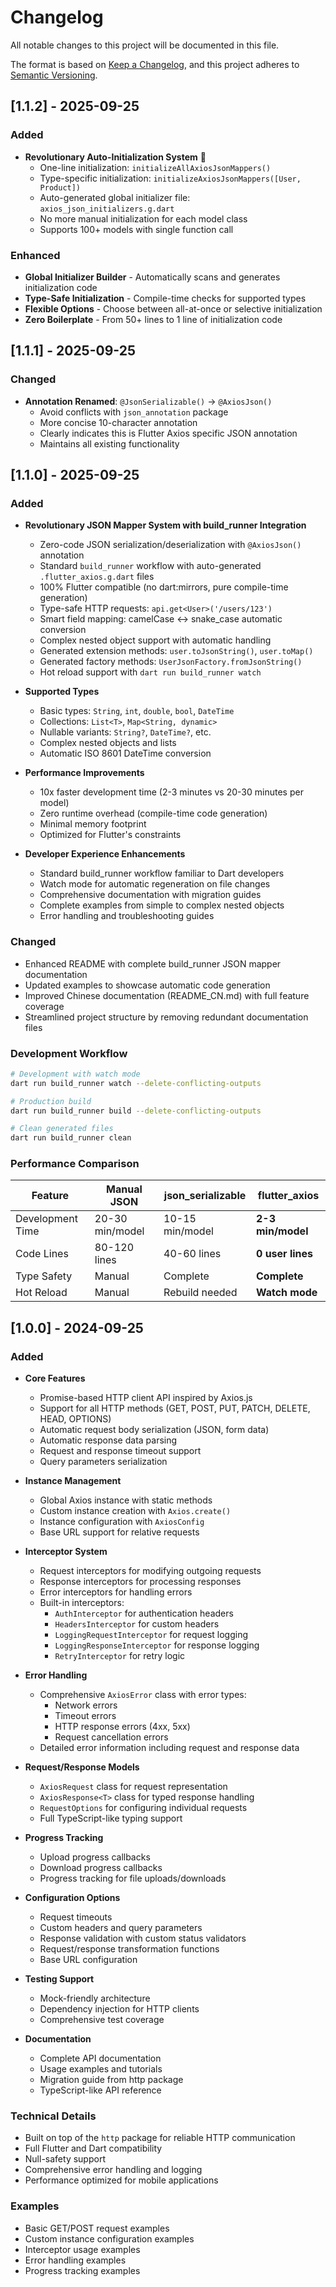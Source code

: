 # Changelog

All notable changes to this project will be documented in this file.

The format is based on [Keep a Changelog](https://keepachangelog.com/en/1.0.0/),
and this project adheres to [Semantic Versioning](https://semver.org/spec/v2.0.0.html).

## [1.1.2] - 2025-09-25

### Added
- **Revolutionary Auto-Initialization System** 🚀
  - One-line initialization: `initializeAllAxiosJsonMappers()`
  - Type-specific initialization: `initializeAxiosJsonMappers([User, Product])`
  - Auto-generated global initializer file: `axios_json_initializers.g.dart`
  - No more manual initialization for each model class
  - Supports 100+ models with single function call

### Enhanced
- **Global Initializer Builder** - Automatically scans and generates initialization code
- **Type-Safe Initialization** - Compile-time checks for supported types
- **Flexible Options** - Choose between all-at-once or selective initialization
- **Zero Boilerplate** - From 50+ lines to 1 line of initialization code

## [1.1.1] - 2025-09-25

### Changed
- **Annotation Renamed**: `@JsonSerializable()` → `@AxiosJson()` 
  - Avoid conflicts with `json_annotation` package
  - More concise 10-character annotation
  - Clearly indicates this is Flutter Axios specific JSON annotation
  - Maintains all existing functionality

## [1.1.0] - 2025-09-25

### Added

- **Revolutionary JSON Mapper System with build_runner Integration**
  - Zero-code JSON serialization/deserialization with `@AxiosJson()` annotation
  - Standard `build_runner` workflow with auto-generated `.flutter_axios.g.dart` files
  - 100% Flutter compatible (no dart:mirrors, pure compile-time generation)
  - Type-safe HTTP requests: `api.get<User>('/users/123')`
  - Smart field mapping: camelCase ↔ snake_case automatic conversion
  - Complex nested object support with automatic handling
  - Generated extension methods: `user.toJsonString()`, `user.toMap()`
  - Generated factory methods: `UserJsonFactory.fromJsonString()`
  - Hot reload support with `dart run build_runner watch`

- **Supported Types**
  - Basic types: `String`, `int`, `double`, `bool`, `DateTime`
  - Collections: `List<T>`, `Map<String, dynamic>`
  - Nullable variants: `String?`, `DateTime?`, etc.
  - Complex nested objects and lists
  - Automatic ISO 8601 DateTime conversion

- **Performance Improvements**
  - 10x faster development time (2-3 minutes vs 20-30 minutes per model)
  - Zero runtime overhead (compile-time code generation)
  - Minimal memory footprint
  - Optimized for Flutter's constraints

- **Developer Experience Enhancements**
  - Standard build_runner workflow familiar to Dart developers
  - Watch mode for automatic regeneration on file changes
  - Comprehensive documentation with migration guides
  - Complete examples from simple to complex nested objects
  - Error handling and troubleshooting guides

### Changed

- Enhanced README with complete build_runner JSON mapper documentation
- Updated examples to showcase automatic code generation
- Improved Chinese documentation (README_CN.md) with full feature coverage
- Streamlined project structure by removing redundant documentation files

### Development Workflow

```bash
# Development with watch mode
dart run build_runner watch --delete-conflicting-outputs

# Production build
dart run build_runner build --delete-conflicting-outputs

# Clean generated files
dart run build_runner clean
```

### Performance Comparison

| Feature | Manual JSON | json_serializable | flutter_axios |
|---------|-------------|------------------|---------------|
| Development Time | 20-30 min/model | 10-15 min/model | **2-3 min/model** |
| Code Lines | 80-120 lines | 40-60 lines | **0 user lines** |
| Type Safety | Manual | Complete | **Complete** |
| Hot Reload | Manual | Rebuild needed | **Watch mode** |

## [1.0.0] - 2024-09-25

### Added

- **Core Features**
  - Promise-based HTTP client API inspired by Axios.js
  - Support for all HTTP methods (GET, POST, PUT, PATCH, DELETE, HEAD, OPTIONS)
  - Automatic request body serialization (JSON, form data)
  - Automatic response data parsing
  - Request and response timeout support
  - Query parameters serialization

- **Instance Management**
  - Global Axios instance with static methods
  - Custom instance creation with `Axios.create()`
  - Instance configuration with `AxiosConfig`
  - Base URL support for relative requests

- **Interceptor System**
  - Request interceptors for modifying outgoing requests
  - Response interceptors for processing responses
  - Error interceptors for handling errors
  - Built-in interceptors:
    - `AuthInterceptor` for authentication headers
    - `HeadersInterceptor` for custom headers
    - `LoggingRequestInterceptor` for request logging
    - `LoggingResponseInterceptor` for response logging
    - `RetryInterceptor` for retry logic

- **Error Handling**
  - Comprehensive `AxiosError` class with error types:
    - Network errors
    - Timeout errors
    - HTTP response errors (4xx, 5xx)
    - Request cancellation errors
  - Detailed error information including request and response data

- **Request/Response Models**
  - `AxiosRequest` class for request representation
  - `AxiosResponse<T>` class for typed response handling
  - `RequestOptions` for configuring individual requests
  - Full TypeScript-like typing support

- **Progress Tracking**
  - Upload progress callbacks
  - Download progress callbacks
  - Progress tracking for file uploads/downloads

- **Configuration Options**
  - Request timeouts
  - Custom headers and query parameters
  - Response validation with custom status validators
  - Request/response transformation functions
  - Base URL configuration

- **Testing Support**
  - Mock-friendly architecture
  - Dependency injection for HTTP clients
  - Comprehensive test coverage

- **Documentation**
  - Complete API documentation
  - Usage examples and tutorials
  - Migration guide from http package
  - TypeScript-like API reference

### Technical Details

- Built on top of the `http` package for reliable HTTP communication
- Full Flutter and Dart compatibility
- Null-safety support
- Comprehensive error handling and logging
- Performance optimized for mobile applications

### Examples

- Basic GET/POST request examples
- Custom instance configuration examples
- Interceptor usage examples
- Error handling examples
- Progress tracking examples
